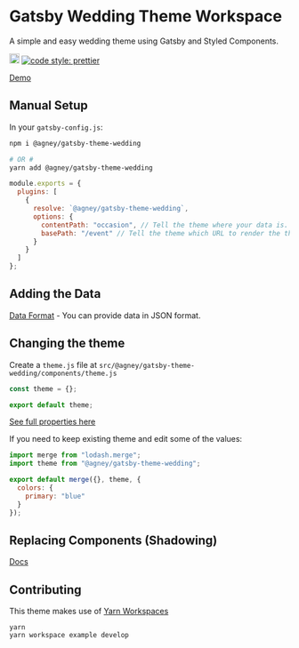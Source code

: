 # Gatsby Wedding Theme Workspace

A simple and easy wedding theme using Gatsby and Styled Components.

<a href="https://badge.fury.io/js/%40agney%2Fgatsby-theme-wedding"><img src="https://badge.fury.io/js/%40agney%2Fgatsby-theme-wedding.svg" alt="npm version" height="18"></a>
<a href="#badge">
<img alt="code style: prettier" src="https://img.shields.io/badge/code_style-prettier-ff69b4.svg?style=flat-square">
</a>

[Demo](https://vigorous-ptolemy-fe8a70.netlify.com/event)

## Manual Setup

In your `gatsby-config.js`:

```bash
npm i @agney/gatsby-theme-wedding

# OR #
yarn add @agney/gatsby-theme-wedding
```

```js
module.exports = {
  plugins: [
    {
      resolve: `@agney/gatsby-theme-wedding`,
      options: {
        contentPath: "occasion", // Tell the theme where your data is.
        basePath: "/event" // Tell the theme which URL to render the theme at.
      }
    }
  ]
};
```

## Adding the Data

[Data Format](https://github.com/agneym/gatsby-wedding-theme/blob/master/gatsby-theme-wedding/data/event.json) - You can provide data in JSON format.

## Changing the theme

Create a `theme.js` file at `src/@agney/gatsby-theme-wedding/components/theme.js`

```js
const theme = {};

export default theme;
```

[See full properties here](https://github.com/agneym/gatsby-wedding-theme/blob/master/gatsby-theme-wedding/src/components/theme.js)

If you need to keep existing theme and edit some of the values:

```js
import merge from "lodash.merge";
import theme from "@agney/gatsby-theme-wedding";

export default merge({}, theme, {
  colors: {
    primary: "blue"
  }
});
```

## Replacing Components (Shadowing)

[Docs](https://www.gatsbyjs.org/docs/themes/shadowing/)

## Contributing

This theme makes use of [Yarn Workspaces](https://yarnpkg.com/lang/en/docs/workspaces/)

```
yarn
yarn workspace example develop
```
